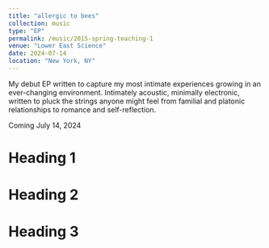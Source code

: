 ```yaml
---
title: "allergic to bees"
collection: music
type: "EP"
permalink: /music/2015-spring-teaching-1
venue: "Lower East Science"
date: 2024-07-14
location: "New York, NY"
---
```


My debut EP written to capture my most intimate experiences growing in an ever-changing environment. Intimately acoustic, minimally electronic, written to pluck the strings anyone might feel from familial and platonic relationships to romance and self-reflection.

Coming July 14, 2024

# Heading 1

# Heading 2

# Heading 3
